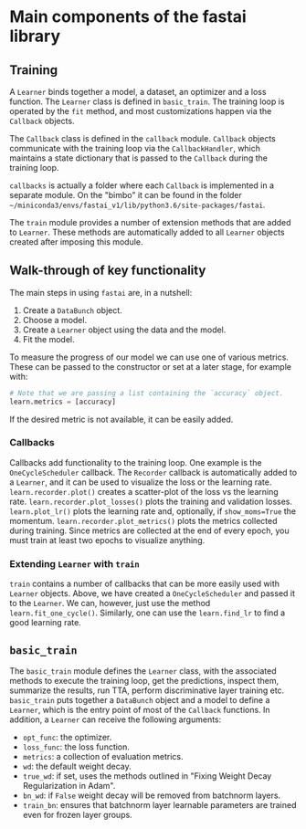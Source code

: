 # Main components of the fastai library

## Training

A `Learner` binds together a model, a dataset, an optimizer and a loss function. The `Learner` class is defined in `basic_train`. The training loop is operated by the `fit` method, and most customizations happen via the `Callback` objects.

The `Callback` class is defined in the `callback` module. `Callback` objects communicate with the training loop via the `CallbackHandler`, which maintains a state dictionary that is passed to the `Callback` during the training loop.

`callbacks` is actually a folder where each `Callback` is implemented in a separate module. On the "bimbo" it can be found in the folder
`~/miniconda3/envs/fastai_v1/lib/python3.6/site-packages/fastai`.

The `train` module provides a number of extension methods that are added to `Learner`. These methods are automatically added to all `Learner` objects created after imposing this module.

## Walk-through of key functionality

The main steps in using `fastai` are, in a nutshell:

1. Create a `DataBunch` object.
2. Choose a model.
3. Create a `Learner` object using the data and the model.
4. Fit the model.

To measure the progress of our model we can use one of various metrics. These can be passed to the constructor or set at a later stage, for example with:

```py
# Note that we are passing a list containing the `accuracy` object.
learn.metrics = [accuracy]
```

If the desired metric is not available, it can be easily added.

### Callbacks

Callbacks add functionality to the training loop. One example is the `OneCycleScheduler` callback. The `Recorder` callback is automatically added to a `Learner`, and it can be used to visualize the loss or the learning rate. `learn.recorder.plot()` creates a scatter-plot of the loss vs the learning rate. `learn.recorder.plot_losses()` plots the training and validation losses. `learn.plot_lr()` plots the learning rate and, optionally, if `show_moms=True` the momentum. `learn.recorder.plot_metrics()` plots the metrics collected during training. Since metrics are collected at the end of every epoch, you must train at least two epochs to visualize anything.

### Extending `Learner` with `train`

`train` contains a number of callbacks that can be more easily used with `Learner` objects. Above, we have created a `OneCycleScheduler` and passed it to the `Learner`. We can, however, just use the method `learn.fit_one_cycle()`. Similarly, one can use the `learn.find_lr` to find a good learning rate.

## `basic_train`

The `basic_train` module defines the `Learner` class, with the associated methods to execute the training loop, get the predictions, inspect them, summarize the results, run TTA, perform discriminative layer training etc. `basic_train` puts together a `DataBunch` object and a model to define a `Learner`, which is the entry point of most of the `Callback` functions. In addition, a `Learner` can receive the following arguments:

- `opt_func`: the optimizer.
- `loss_func`: the loss function.
- `metrics`: a collection of evaluation metrics.
- `wd`: the default weight decay.
- `true_wd`: if set, uses the methods outlined in "Fixing Weight Decay Regularization in Adam".
- `bn_wd`: if `False` weight decay will be removed from batchnorm layers.
- `train_bn`: ensures that batchnorm layer learnable parameters are trained even for frozen layer groups.
